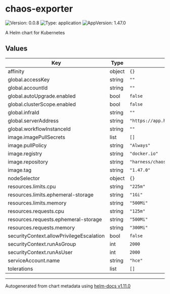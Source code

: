 # chaos-exporter

![Version: 0.0.8](https://img.shields.io/badge/Version-0.0.8-informational?style=flat-square) ![Type: application](https://img.shields.io/badge/Type-application-informational?style=flat-square) ![AppVersion: 1.47.0](https://img.shields.io/badge/AppVersion-1.47.0-informational?style=flat-square)

A Helm chart for Kubernetes

## Values

| Key | Type | Default | Description |
|-----|------|---------|-------------|
| affinity | object | `{}` |  |
| global.accessKey | string | `""` |  |
| global.accountId | string | `""` |  |
| global.autoUpgrade.enabled | bool | `false` |  |
| global.clusterScope.enabled | bool | `false` |  |
| global.infraId | string | `""` |  |
| global.serverAddress | string | `"https://app.harness.io/gratis/chaos/kserver/api"` |  |
| global.workflowInstanceId | string | `""` |  |
| image.imagePullSecrets | list | `[]` |  |
| image.pullPolicy | string | `"Always"` |  |
| image.registry | string | `"docker.io"` |  |
| image.repository | string | `"harness/chaos-exporter"` |  |
| image.tag | string | `"1.47.0"` |  |
| nodeSelector | object | `{}` |  |
| resources.limits.cpu | string | `"225m"` |  |
| resources.limits.ephemeral-storage | string | `"1Gi"` |  |
| resources.limits.memory | string | `"500Mi"` |  |
| resources.requests.cpu | string | `"125m"` |  |
| resources.requests.ephemeral-storage | string | `"500Mi"` |  |
| resources.requests.memory | string | `"300Mi"` |  |
| securityContext.allowPrivilegeEscalation | bool | `false` |  |
| securityContext.runAsGroup | int | `2000` |  |
| securityContext.runAsUser | int | `2000` |  |
| serviceAccount.name | string | `"hce"` |  |
| tolerations | list | `[]` |  |

----------------------------------------------
Autogenerated from chart metadata using [helm-docs v1.11.0](https://github.com/norwoodj/helm-docs/releases/v1.11.0)
